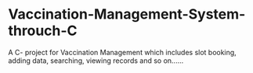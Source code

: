 # Vaccination-Management-System-throuch-C
A C- project for Vaccination Management which includes slot booking, adding data, searching, viewing records and so on......

